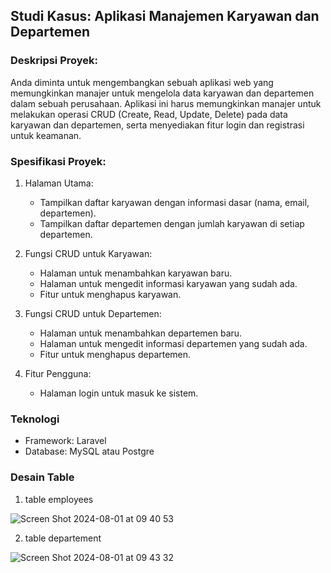 ## Studi Kasus: Aplikasi Manajemen Karyawan dan Departemen

### Deskripsi Proyek:
Anda diminta untuk mengembangkan sebuah aplikasi web yang memungkinkan manajer untuk mengelola data karyawan dan departemen dalam sebuah perusahaan. Aplikasi ini harus memungkinkan manajer untuk melakukan operasi CRUD (Create, Read, Update, Delete) pada data karyawan dan departemen, serta menyediakan fitur login dan registrasi untuk keamanan.

### Spesifikasi Proyek:
1. Halaman Utama:
   - Tampilkan daftar karyawan dengan informasi dasar (nama, email, departemen).
   - Tampilkan daftar departemen dengan jumlah karyawan di setiap departemen.

2. Fungsi CRUD untuk Karyawan:
   - Halaman untuk menambahkan karyawan baru.
   - Halaman untuk mengedit informasi karyawan yang sudah ada.
   - Fitur untuk menghapus karyawan.

3. Fungsi CRUD untuk Departemen:
   - Halaman untuk menambahkan departemen baru.
   - Halaman untuk mengedit informasi departemen yang sudah ada.
   - Fitur untuk menghapus departemen.

4. Fitur Pengguna:
   - Halaman login untuk masuk ke sistem.

### Teknologi
- Framework: Laravel
- Database: MySQL atau Postgre

### Desain Table
1. table employees
   
  ![Screen Shot 2024-08-01 at 09 40 53](https://github.com/user-attachments/assets/82f16835-fdc4-418a-929c-e5d339d459fe)

2. table departement

![Screen Shot 2024-08-01 at 09 43 32](https://github.com/user-attachments/assets/40172657-72f4-441e-bfc1-88d8a9a1e4a8)
